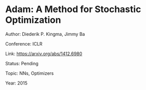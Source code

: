 # Adam: A Method for Stochastic Optimization
Author: Diederik P. Kingma, Jimmy Ba

Conference: ICLR

Link: https://arxiv.org/abs/1412.6980

Status: Pending

Topic: NNs, Optimizers

Year: 2015
